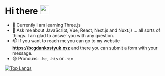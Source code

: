 # Hi there <img src="https://github.com/TheDudeThatCode/TheDudeThatCode/blob/master/Assets/Hi.gif" width="29px">

<!-- Here are some ideas to get you started: -->

<!-- - 🔭 I’m currently working on rebuilding my website to Vue. -->
- 🌱 Currently I am learning Three.js
- 💬 Ask me about JavaScript, Vue, React, Next.js and Nuxt.js ... all sorts of things. I am glad to answer you with any question.
- 📫 If you want to reach me you can go to my website **https://bogdankostyuk.xyz** and there you can submit a form with your message.
- 😄 Pronouns: ```.he```, ```.his``` or ```.him```
<!--[![logotip4ik's github stats](https://github-readme-stats.vercel.app/api?username=logotip4ik)](https://github.com/logotip4ik/github-readme-stats)-->
[![Top Langs](https://github-readme-stats.vercel.app/api/top-langs/?username=logotip4ik)](https://github.com/logotip4ik/github-readme-stats)
<!--[![Years Badge](https://badges.pufler.dev/years/logotip4ik)](https://badges.pufler.dev)
